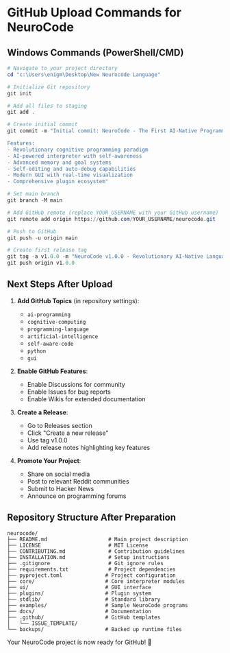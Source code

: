 # GitHub Upload Commands for NeuroCode

## Windows Commands (PowerShell/CMD)

```powershell
# Navigate to your project directory
cd "c:\Users\enigm\Desktop\New Neurocode Language"

# Initialize Git repository
git init

# Add all files to staging
git add .

# Create initial commit
git commit -m "Initial commit: NeuroCode - The First AI-Native Programming Language

Features:
- Revolutionary cognitive programming paradigm
- AI-powered interpreter with self-awareness  
- Advanced memory and goal systems
- Self-editing and auto-debug capabilities
- Modern GUI with real-time visualization
- Comprehensive plugin ecosystem"

# Set main branch
git branch -M main

# Add GitHub remote (replace YOUR_USERNAME with your GitHub username)
git remote add origin https://github.com/YOUR_USERNAME/neurocode.git

# Push to GitHub
git push -u origin main

# Create first release tag
git tag -a v1.0.0 -m "NeuroCode v1.0.0 - Revolutionary AI-Native Language"
git push origin v1.0.0
```

## Next Steps After Upload

1. **Add GitHub Topics** (in repository settings):
   - `ai-programming`
   - `cognitive-computing` 
   - `programming-language`
   - `artificial-intelligence`
   - `self-aware-code`
   - `python`
   - `gui`

2. **Enable GitHub Features**:
   - Enable Discussions for community
   - Enable Issues for bug reports
   - Enable Wikis for extended documentation

3. **Create a Release**:
   - Go to Releases section
   - Click "Create a new release"
   - Use tag v1.0.0
   - Add release notes highlighting key features

4. **Promote Your Project**:
   - Share on social media
   - Post to relevant Reddit communities
   - Submit to Hacker News
   - Announce on programming forums

## Repository Structure After Preparation

```
neurocode/
├── README.md                    # Main project description
├── LICENSE                      # MIT License
├── CONTRIBUTING.md              # Contribution guidelines  
├── INSTALLATION.md              # Setup instructions
├── .gitignore                   # Git ignore rules
├── requirements.txt             # Project dependencies
├── pyproject.toml              # Project configuration
├── core/                       # Core interpreter modules
├── ui/                         # GUI interface
├── plugins/                    # Plugin system
├── stdlib/                     # Standard library
├── examples/                   # Sample NeuroCode programs
├── docs/                       # Documentation
├── .github/                    # GitHub templates
│   └── ISSUE_TEMPLATE/
└── backups/                    # Backed up runtime files
```

Your NeuroCode project is now ready for GitHub! 🚀
